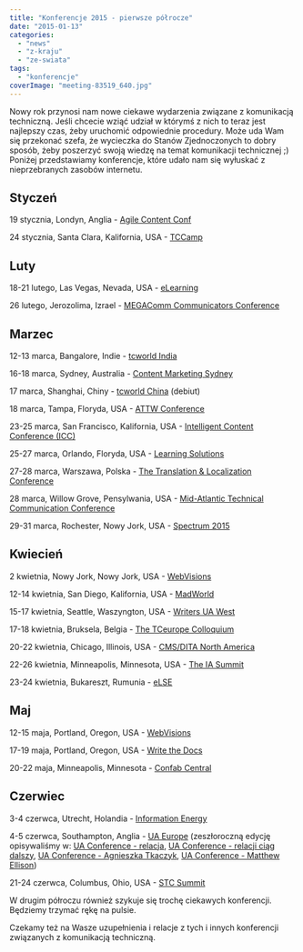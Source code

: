 ```yaml
---
title: "Konferencje 2015 - pierwsze półrocze"
date: "2015-01-13"
categories:
  - "news"
  - "z-kraju"
  - "ze-swiata"
tags:
  - "konferencje"
coverImage: "meeting-83519_640.jpg"
---
```


Nowy rok przynosi nam nowe ciekawe wydarzenia związane z komunikacją techniczną. Jeśli chcecie wziąć udział w którymś z nich to teraz jest najlepszy czas, żeby uruchomić odpowiednie procedury. Może uda Wam się przekonać szefa, że wycieczka do Stanów Zjednoczonych to dobry sposób, żeby poszerzyć swoją wiedzę na temat komunikacji technicznej ;) Poniżej przedstawiamy konferencje, które udało nam się wyłuskać z nieprzebranych zasobów internetu.

## Styczeń

19 stycznia, Londyn, Anglia - [Agile Content Conf](https://agilecontentconf.com/)

24 stycznia, Santa Clara, Kalifornia, USA - [TCCamp](http://www.tccamp.org/)

## Luty

18-21 lutego, Las Vegas, Nevada, USA - [eLearning](http://www.itcnetwork.org/elearning-conference.html)

26 lutego, Jerozolima, Izrael - [MEGAComm Communicators Conference](http://www.megacomm.org/)

## Marzec

12-13 marca, Bangalore, Indie - [tcworld India](http://conferences.tekom.de/tcworld-india-2015/)

16-18 marca, Sydney, Australia - [Content Marketing Sydney](http://www.sydneycontentmarketingworld.com/)

17 marca, Shanghai, Chiny - [tcworld China](http://conferences.tekom.de/tcworld-china-2015/) (debiut)

18 marca, Tampa, Floryda, USA - [ATTW Conference](http://attw.org/conference)

23-25 marca, San Francisco, Kalifornia, USA - [Intelligent Content Conference (ICC)](http://www.intelligentcontentconference.com/)[](http://www.eiseverywhere.com/ehome/69264/135697/)

25-27 marca, Orlando, Floryda, USA - [Learning Solutions](http://www.learningsolutionsmag.com/lscon/content/3600/learning-solutions-2015-conference--expo--home/)

27-28 marca, Warszawa, Polska - [The Translation & Localization Conference](http://www.translation-conference.com/)

28 marca, Willow Grove, Pensylwania, USA - [Mid-Atlantic Technical Communication Conference](http://www.stcpmc.org/conference/)

29-31 marca, Rochester, Nowy Jork, USA - [Spectrum 2015](http://spectrum.stc-rochester.org/about/)

## Kwiecień

2 kwietnia, Nowy Jork, Nowy Jork, USA - [WebVisions](http://www.webvisionsevent.com/new-york/)

12-14 kwietnia, San Diego, Kalifornia, USA - [MadWorld](http://www.madcapsoftware.com/events/madworld/)

15-17 kwietnia, Seattle, Waszyngton, USA - [Writers UA West](http://west.writersua.com/)

17-18 kwietnia, Bruksela, Belgia - [The TCeurope Colloquium](http://www.istc.org.uk/services-and-events/events/tceurope/)

20-22 kwietnia, Chicago, Illinois, USA - [CMS/DITA North America](http://www.cm-strategies.com/2015/index.htm)

22-26 kwietnia, Minneapolis, Minnesota, USA - [The IA Summit](http://www.iasummit.org/)

23-24 kwietnia, Bukareszt, Rumunia - [eLSE](http://elseconference.eu/)

## Maj

12-15 maja, Portland, Oregon, USA - [WebVisions](http://www.webvisionsevent.com/portland/)

17-19 maja, Portland, Oregon, USA - [Write the Docs](http://www.writethedocs.org/conf/na/2015/)

20-22 maja, Minneapolis, Minnesota - [Confab Central](http://confabevents.com/events/central/)

## Czerwiec

3-4 czerwca, Utrecht, Holandia - [Information Energy](http://informationenergy.org/2015/?lang=en)

4-5 czerwca, Southampton, Anglia - [UA Europe](http://www.uaconference.eu/) (zeszłoroczną edycję opisywaliśmy w: [UA Conference - relacja](http://techwriter.pl/ua-conference-relacja/), [UA Conference - relacji ciąg dalszy](http://techwriter.pl/ua-conference-relacji-ciag-dalszy/), [UA Conference - Agnieszka Tkaczyk](http://techwriter.pl/ua-conference-agnieszka-tkaczyk/), [UA Conference - Matthew Ellison](http://techwriter.pl/ua-conference-matthew-ellison/))

21-24 czerwca, Columbus, Ohio, USA - [STC Summit](http://summit.stc.org/)

W drugim półroczu również szykuje się trochę ciekawych konferencji. Będziemy trzymać rękę na pulsie.

Czekamy też na Wasze uzupełnienia i relacje z tych i innych konferencji związanych z komunikacją techniczną.
